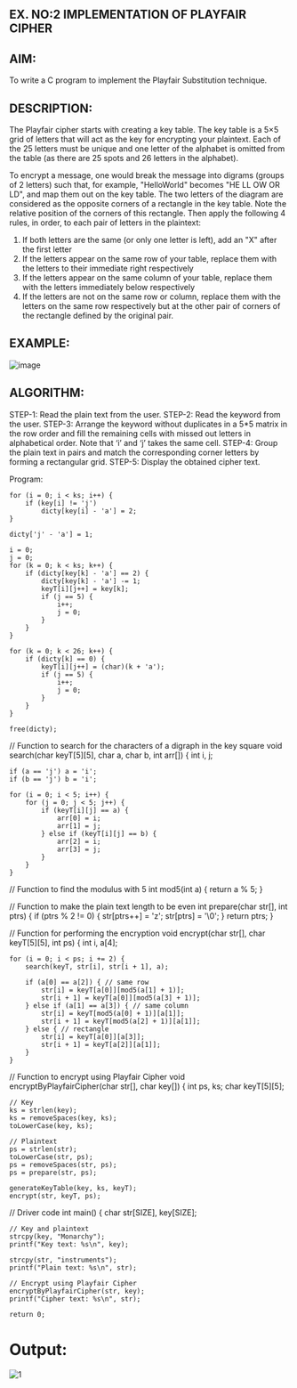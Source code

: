 ## EX. NO:2 IMPLEMENTATION OF PLAYFAIR CIPHER

 

## AIM:
 

 

To write a C program to implement the Playfair Substitution technique.

## DESCRIPTION:

The Playfair cipher starts with creating a key table. The key table is a 5×5 grid of letters that will act as the key for encrypting your plaintext. Each of the 25 letters must be unique and one letter of the alphabet is omitted from the table (as there are 25 spots and 26 letters in the alphabet).

To encrypt a message, one would break the message into digrams (groups of 2 letters) such that, for example, "HelloWorld" becomes "HE LL OW OR LD", and map them out on the key table. The two letters of the diagram are considered as the opposite corners of a rectangle in the key table. Note the relative position of the corners of this rectangle. Then apply the following 4 rules, in order, to each pair of letters in the plaintext:
1.	If both letters are the same (or only one letter is left), add an "X" after the first letter
2.	If the letters appear on the same row of your table, replace them with the letters to their immediate right respectively
3.	If the letters appear on the same column of your table, replace them with the letters immediately below respectively
4.	If the letters are not on the same row or column, replace them with the letters on the same row respectively but at the other pair of corners of the rectangle defined by the original pair.
## EXAMPLE:
![image](https://github.com/Hemamanigandan/EX-NO-2-/assets/149653568/e6858d4f-b122-42ba-acdb-db18ec2e9675)

 

## ALGORITHM:

STEP-1: Read the plain text from the user.
STEP-2: Read the keyword from the user.
STEP-3: Arrange the keyword without duplicates in a 5*5 matrix in the row order and fill the remaining cells with missed out letters in alphabetical order. Note that ‘i’ and ‘j’ takes the same cell.
STEP-4: Group the plain text in pairs and match the corresponding corner letters by forming a rectangular grid.
STEP-5: Display the obtained cipher text.




Program:
```
for (i = 0; i < ks; i++) {
    if (key[i] != 'j')
        dicty[key[i] - 'a'] = 2;
}

dicty['j' - 'a'] = 1;

i = 0;
j = 0;
for (k = 0; k < ks; k++) {
    if (dicty[key[k] - 'a'] == 2) {
        dicty[key[k] - 'a'] -= 1;
        keyT[i][j++] = key[k];
        if (j == 5) {
            i++;
            j = 0;
        }
    }
}

for (k = 0; k < 26; k++) {
    if (dicty[k] == 0) {
        keyT[i][j++] = (char)(k + 'a');
        if (j == 5) {
            i++;
            j = 0;
        }
    }
}

free(dicty);
```
// Function to search for the characters of a digraph in the key square void search(char keyT[5][5], char a, char b, int arr[]) { int i, j;
```
if (a == 'j') a = 'i';
if (b == 'j') b = 'i';

for (i = 0; i < 5; i++) {
    for (j = 0; j < 5; j++) {
        if (keyT[i][j] == a) {
            arr[0] = i;
            arr[1] = j;
        } else if (keyT[i][j] == b) {
            arr[2] = i;
            arr[3] = j;
        }
    }
}
```
// Function to find the modulus with 5 int mod5(int a) { return a % 5; }

// Function to make the plain text length to be even int prepare(char str[], int ptrs) { if (ptrs % 2 != 0) { str[ptrs++] = 'z'; str[ptrs] = '\0'; } return ptrs; }

// Function for performing the encryption void encrypt(char str[], char keyT[5][5], int ps) { int i, a[4];
```
for (i = 0; i < ps; i += 2) {
    search(keyT, str[i], str[i + 1], a);

    if (a[0] == a[2]) { // same row
        str[i] = keyT[a[0]][mod5(a[1] + 1)];
        str[i + 1] = keyT[a[0]][mod5(a[3] + 1)];
    } else if (a[1] == a[3]) { // same column
        str[i] = keyT[mod5(a[0] + 1)][a[1]];
        str[i + 1] = keyT[mod5(a[2] + 1)][a[1]];
    } else { // rectangle
        str[i] = keyT[a[0]][a[3]];
        str[i + 1] = keyT[a[2]][a[1]];
    }
}
```
// Function to encrypt using Playfair Cipher void encryptByPlayfairCipher(char str[], char key[]) { int ps, ks; char keyT[5][5];
```
// Key
ks = strlen(key);
ks = removeSpaces(key, ks);
toLowerCase(key, ks);

// Plaintext
ps = strlen(str);
toLowerCase(str, ps);
ps = removeSpaces(str, ps);
ps = prepare(str, ps);

generateKeyTable(key, ks, keyT);
encrypt(str, keyT, ps);
```
// Driver code int main() { char str[SIZE], key[SIZE];
```
// Key and plaintext
strcpy(key, "Monarchy");
printf("Key text: %s\n", key);

strcpy(str, "instruments");
printf("Plain text: %s\n", str);

// Encrypt using Playfair Cipher
encryptByPlayfairCipher(str, key);
printf("Cipher text: %s\n", str);

return 0;
```
# Output:
![1](https://github.com/user-attachments/assets/9cd530b1-bd3a-49e6-9a0d-fd7cb751cb83)
